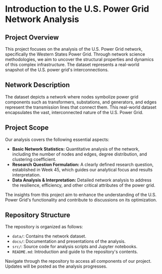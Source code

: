 # Introduction to the U.S. Power Grid Network Analysis

## Project Overview
This project focuses on the analysis of the U.S. Power Grid network, specifically the Western States Power Grid. Through network science methodologies, we aim to uncover the structural properties and dynamics of this complex infrastructure. The dataset represents a real-world snapshot of the U.S. power grid's interconnections.

## Network Description
The dataset depicts a network where nodes symbolize power grid components such as transformers, substations, and generators, and edges represent the transmission lines that connect them. This real-world dataset encapsulates the vast, interconnected nature of the U.S. Power Grid.

## Project Scope
Our analysis covers the following essential aspects:

- **Basic Network Statistics:** Quantitative analysis of the network, including the number of nodes and edges, degree distribution, and clustering coefficient.
- **Research Question Formulation:** A clearly defined research question, established in Week 45, which guides our analytical focus and results interpretation.
- **Data Analysis & Interpretation:** Detailed network analysis to address the resilience, efficiency, and other critical attributes of the power grid.

The insights from this project aim to enhance the understanding of the U.S. Power Grid's functionality and contribute to discussions on its optimization.

## Repository Structure
The repository is organized as follows:

- `data/`: Contains the network dataset.
- `docs/`: Documentation and presentations of the analysis.
- `src/`: Source code for analysis scripts and Jupyter notebooks.
- `README.md`: Introduction and guide to the repository's contents.

Navigate through the repository to access all components of our project. Updates will be posted as the analysis progresses.

